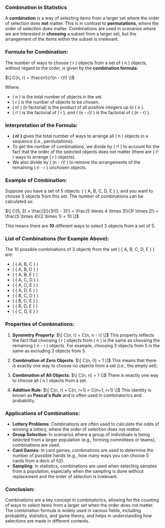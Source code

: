 ### **Combination in Statistics**

A **combination** is a way of selecting items from a larger set where the order of selection does **not** matter. This is in contrast to **permutations**, where the order of selection does matter. Combinations are used in scenarios where we are interested in **choosing** a subset from a larger set, but the arrangement of the items within the subset is irrelevant.

### **Formula for Combination:**

The number of ways to choose \( r \) objects from a set of \( n \) objects, without regard to the order, is given by the **combination formula**:

$\[
C(n, r) = \frac{n!}{r!(n - r)!}
\]$

Where:
- \( n \) is the total number of objects in the set.
- \( r \) is the number of objects to be chosen.
- \( n! \) (n factorial) is the product of all positive integers up to \( n \).
- \( r! \) is the factorial of \( r \), and \( (n - r)! \) is the factorial of \( (n - r) \).

### **Interpretation of the Formula:**

- **\( n! \)** gives the total number of ways to arrange all \( n \) objects in a sequence (i.e., permutations).
- To get the number of combinations, we divide by \( r! \) to account for the fact that the order of the selected objects does not matter (there are \( r! \) ways to arrange \( r \) objects).
- We also divide by \( (n - r)! \) to remove the arrangements of the remaining \( n - r \) unchosen objects.

### **Example of Combination:**

Suppose you have a set of 5 objects: \( \{ A, B, C, D, E \} \), and you want to choose 3 objects from this set. The number of combinations can be calculated as:

$\[
C(5, 3) = \frac{5!}{3!(5 - 3)!} = \frac{5 \times 4 \times 3!}{3! \times 2!} = \frac{5 \times 4}{2 \times 1} = 10
\]$

This means there are **10** different ways to select 3 objects from a set of 5.

### **List of Combinations (for Example Above):**
The 10 possible combinations of 3 objects from the set \( \{ A, B, C, D, E \} \) are:

- \( \{ A, B, C \} \)
- \( \{ A, B, D \} \)
- \( \{ A, B, E \} \)
- \( \{ A, C, D \} \)
- \( \{ A, C, E \} \)
- \( \{ A, D, E \} \)
- \( \{ B, C, D \} \)
- \( \{ B, C, E \} \)
- \( \{ B, D, E \} \)
- \( \{ C, D, E \} \)

### **Properties of Combinations:**

1. **Symmetry Property**:
   $\[
   C(n, r) = C(n, n - r)
   \]$
   This property reflects the fact that choosing \( r \) objects from \( n \) is the same as choosing the remaining \( n - r \) objects. For example, choosing 3 objects from 5 is the same as excluding 2 objects from 5.

2. **Combination of Zero Objects**:
   $\[
   C(n, 0) = 1
   \]$
   This means that there is exactly one way to choose no objects from a set (i.e., the empty set).

3. **Combination of All Objects**:
   $\[
   C(n, n) = 1
   \]$
   There is exactly one way to choose all \( n \) objects from a set.

4. **Addition Rule**:
   $\[
   C(n, r) + C(n, r+1) = C(n+1, r+1)
   \]$
   This identity is known as **Pascal's Rule** and is often used in combinatorics and probability.

### **Applications of Combinations:**

- **Lottery Problems**: Combinations are often used to calculate the odds of winning a lottery, where the order of selection does not matter.
- **Group Selection**: In scenarios where a group of individuals is being selected from a larger population (e.g., forming committees or teams), combinations are used.
- **Card Games**: In card games, combinations are used to determine the number of possible hands (e.g., how many ways you can choose 5 cards from a deck of 52).
- **Sampling**: In statistics, combinations are used when selecting samples from a population, especially when the sampling is done without replacement and the order of selection is irrelevant.

### **Conclusion:**

Combinations are a key concept in combinatorics, allowing for the counting of ways to select items from a larger set when the order does not matter. The combination formula is widely used in various fields, including probability, statistics, and game theory, and helps in understanding how selections are made in different contexts.
